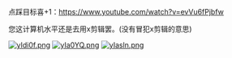 点踩目标喜+1：https://www.youtube.com/watch?v=evVu6fPjbfw

您这计算机水平还是去用x剪辑罢。(没有冒犯x剪辑的意思)

[![yIdi0f.png](https://s3.ax1x.com/2021/02/20/yIdi0f.png)](https://imgchr.com/i/yIdi0f)
[![yIa0YQ.png](https://s3.ax1x.com/2021/02/20/yIa0YQ.png)](https://imgchr.com/i/yIa0YQ)
[![yIasln.png](https://s3.ax1x.com/2021/02/20/yIasln.png)](https://imgchr.com/i/yIasln)